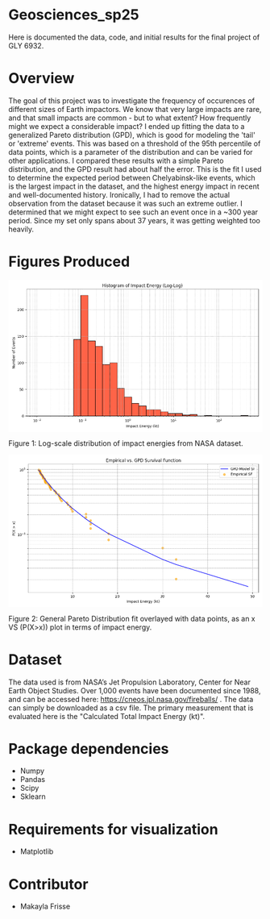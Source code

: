 # Geosciences_sp25

Here is documented the data, code, and initial results for the final project of GLY 6932. 

# Overview 

The goal of this project was to investigate the frequency of occurences of different sizes of Earth impactors. We know that very large impacts are rare, 
and that small impacts are common - but to what extent? How frequently might we expect a considerable impact? 
I ended up fitting the data to a generalized Pareto distribution (GPD), which is good for modeling the 'tail' or 'extreme' events. This was based on a threshold 
of the 95th percentile of data points, which is a parameter of the distribution and can be varied for other applications. I compared these results with a simple 
Pareto distribution, and the GPD result had about half the error. This is the fit I used to determine the expected period between Chelyabinsk-like events, which 
is the largest impact in the dataset, and the highest energy impact in recent and well-documented history. Ironically, I had to remove the actual observation from 
the dataset because it was such an extreme outlier. I determined that we might expect to see such an event once in a ~300 year period. Since my set only spans about 
37 years, it was getting weighted too heavily. 

# Figures Produced 
<img src ="Impact_E_hist.png" align = "center">

 Figure 1: Log-scale distribution of impact energies from NASA dataset. 
 
<img src ="gpd_survival_and prob.png" align = "center">

 Figure 2: General Pareto Distribution fit overlayed with data points, as an x VS (P(X>x)) plot in terms of impact energy.

# Dataset

The data used is from NASA’s Jet Propulsion Laboratory, Center for Near Earth Object Studies. 
Over 1,000 events have been documented since 1988, and can be accessed here: https://cneos.jpl.nasa.gov/fireballs/ .
The data can simply be downloaded as a csv file.
The primary measurement that is evaluated here is the "Calculated Total Impact Energy (kt)". 

# Package dependencies

* Numpy
* Pandas
* Scipy
* Sklearn

# Requirements for visualization

* Matplotlib

# Contributor
* Makayla Frisse
